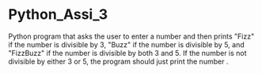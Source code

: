 # Python_Assi_3
Python program that asks the user to enter a number and then prints "Fizz" if the number is divisible by 3, "Buzz" if the number is divisible by 5, and "FizzBuzz" if the number is divisible by both 3 and 5. If the number is not divisible by either 3 or 5, the program should just print the number .
